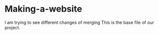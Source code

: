 # Making-a-website
I am trying to see different changes of merging
This is the base file of our project.
